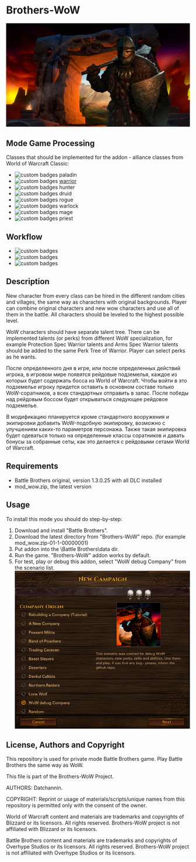 # Brothers-WoW
![Brothers-WoW](spec/bbwow_02.png "Brothers WoW repo: Play Battle Brothers using WoW heroes")

## Mode Game Processing
Classes that should be implemented for the addon - alliance classes from World of Warcraft Classic:
* ![custom badges](https://img.shields.io/badge/status-to%20do-blue) paladin
* ![custom badges](https://img.shields.io/badge/status-in%20progress-yellow) [warrior](https://github.com/datchannin/Brothers-WoW/blob/master/spec/warrior.md)
* ![custom badges](https://img.shields.io/badge/status-to%20do-blue) hunter
* ![custom badges](https://img.shields.io/badge/status-to%20do-blue) druid
* ![custom badges](https://img.shields.io/badge/status-to%20do-blue) rogue
* ![custom badges](https://img.shields.io/badge/status-to%20do-blue) warlock
* ![custom badges](https://img.shields.io/badge/status-to%20do-blue) mage
* ![custom badges](https://img.shields.io/badge/status-to%20do-blue) priest

## Workflow
* ![custom badges](https://img.shields.io/badge/roadmap-not-red)
* ![custom badges](https://img.shields.io/badge/bug%20tracker-not-red)
* ![custom badges](https://img.shields.io/badge/extended%20docs-not-red)

## Description
New character from every class can be hired in the different random cities and villages, the same way as characters with original backgrounds. Player can combine original characters and new wow characters and use all of them in the battle. All characters should be leveled to the highest possible level.

WoW characters should have separate talent tree. There can be implemented talents (or perks) from different WoW specialization, for example Protection Spec Warrior talents and Arms Spec Warrior talents should be added to the same Perk Tree of Warrior. Player can select perks as he wants.

После определенного дня в игре, или после определенных действий игрока, в игровом мире появятся рейдовые подземелья, каждое из которых будет содержать босса из World of Warcraft. Чтобы войти в это подземелье игроку придется оставить в основном составе только WoW-соратников, а всех стандартных отправить в запас. После победы над рейдовым боссом будет открываться следующее рейдовое подземелье.

В модификацию планируется кроме стандартного вооружения и экипировки добавить WoW-подобную экипировку, возможно с улучшением каких-то параметров персонажа. Также такая экипировка будет одеваться только на определенные классы соратников и давать бонусы за собранные сеты, как это делается с рейдовыми сетами World of Warcraft.

## Requirements
* Battle Brothers original, version 1.3.0.25 with all DLC installed
* mod_wow.zip, the latest version

## Usage
To install this mode you should do step-by-step:
1. Download and install "Battle Brothers".
2. Download the latest directory from "Brothers-WoW" repo. (for example mod_wow.zip-01-1-00000001)
3. Put addon into the \Battle Brothers\data dir.
4. Run the game. "Brothers-WoW" addon works by default.
5. For test, play or debug this addon, select "WoW debug Company" from the scenario list.
![Selection screen](spec/company.png "Brothers WoW repo: Select company for play.")

## License, Authors and Copyright

This repository is used for private mode Battle Brothers game. Play Battle Brothers the same way as WoW.

This file is part of the Brothers-WoW Project. 

AUTHORS: Datchannin.

COPYRIGHT: Reprint or usage of materials/scripts/unique names from this repository is permitted only with the consent of the owner.

World of Warcraft content and materials are trademarks and copyrights of Blizzard or its licensors. All rights reserved. Brothers-WoW project is not affiliated with Blizzard or its licensors.

Battle Brothers content and materials are trademarks and copyrights of Overhype Studios or its licensors. All rights reserved. Brothers-WoW project is not affiliated with Overhype Studios or its licensors.
